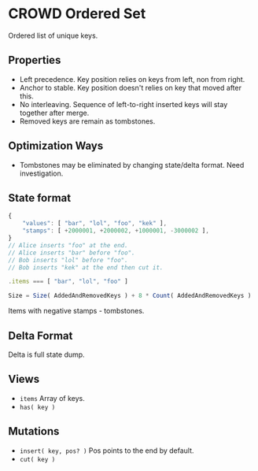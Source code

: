 # CROWD Ordered Set

Ordered list of unique keys.

## Properties

- Left precedence. Key position relies on keys from left, non from right.
- Anchor to stable. Key position doesn't relies on key that moved after this.
- No interleaving. Sequence of left-to-right inserted keys will stay together after merge.
- Removed keys are remain as tombstones.

## Optimization Ways

- Tombstones may be eliminated by changing state/delta format. Need investigation.

## State format

```javascript
{
	"values": [ "bar", "lol", "foo", "kek" ],
	"stamps": [ +2000001, +2000002, +1000001, -3000002 ],
}
// Alice inserts "foo" at the end.
// Alice inserts "bar" before "foo".
// Bob inserts "lol" before "foo".
// Bob inserts "kek" at the end then cut it.

.items === [ "bar", "lol", "foo" ]

Size = Size( AddedAndRemovedKeys ) + 8 * Count( AddedAndRemovedKeys )
```

Items with negative stamps - tombstones.

## Delta Format

Delta is full state dump.

## Views

- `items` Array of keys.
- `has( key )`

## Mutations

- `insert( key, pos? )` Pos points to the end by default.
- `cut( key )`

